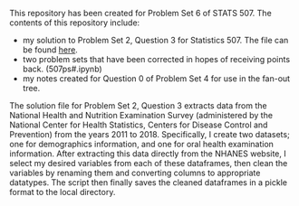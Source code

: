 This repository has been created for Problem Set 6 of STATS 507. The contents of this repository include:
* my solution to Problem Set 2, Question 3 for Statistics 507. The file can be found [here](ps2q3.ipynb). 
* two problem sets that have been corrected in hopes of receiving points back. (507ps#.ipynb)
* my notes created for Question 0 of Problem Set 4 for use in the fan-out tree.

The solution file for Problem Set 2, Question 3 extracts data from the National Health and Nutrition Examination Survey (administered by the National Center for Health Statistics, Centers for Disease Control and Prevention) from the years 2011 to 2018. Specifically, I create two datasets; one for demographics information, and one for oral health examination information. After extracting this data directly from the NHANES website, I select my desired variables from each of these dataframes, then clean the variables by renaming them and converting columns to appropriate datatypes. The script then finally saves the cleaned dataframes in a pickle format to the local directory.
